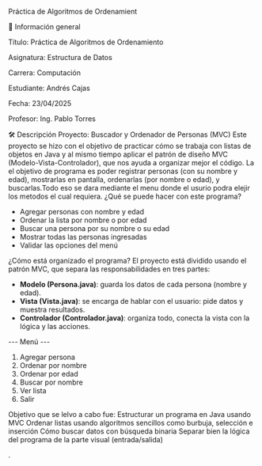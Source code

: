 Práctica de Algoritmos de Ordenamient

📌 Información general

Título: Práctica de Algoritmos de Ordenamiento

Asignatura: Estructura de Datos

Carrera: Computación

Estudiante: Andrés Cajas

Fecha: 23/04/2025

Profesor: Ing. Pablo Torres

🛠️ Descripción
Proyecto: Buscador y Ordenador de Personas (MVC)
Este proyecto se hizo con el objetivo de practicar cómo se trabaja con listas de objetos en Java y al mismo tiempo aplicar el patrón de diseño MVC (Modelo-Vista-Controlador), que nos ayuda a organizar mejor el código.
La el objetivo de programa es poder registrar personas (con su nombre y edad), mostrarlas en pantalla, ordenarlas (por nombre o edad), y buscarlas.Todo eso se dara mediante el menu donde el usurio podra elejir los metodos el cual requiera.
¿Qué se puede hacer con este programa?

- Agregar personas con nombre y edad
- Ordenar la lista por nombre o por edad
- Buscar una persona por su nombre o su edad
- Mostrar todas las personas ingresadas
- Validar las opciones del menú 

¿Cómo está organizado el programa?
El proyecto está dividido usando el patrón MVC, que separa las responsabilidades en tres partes:
- **Modelo (Persona.java)**: guarda los datos de cada persona (nombre y edad).
- **Vista (Vista.java)**: se encarga de hablar con el usuario: pide datos y muestra resultados.
- **Controlador (Controlador.java)**: organiza todo, conecta la vista con la lógica y las acciones.


--- Menú ---
1. Agregar persona
2. Ordenar por nombre
3. Ordenar por edad
4. Buscar por nombre
5. Ver lista
0. Salir

Objetivo que se lelvo a cabo fue:
Estructurar un programa en Java usando MVC
Ordenar listas usando algoritmos sencillos como burbuja, selección e inserción
Cómo buscar datos con búsqueda binaria
Separar bien la lógica del programa de la parte visual (entrada/salida)


.
